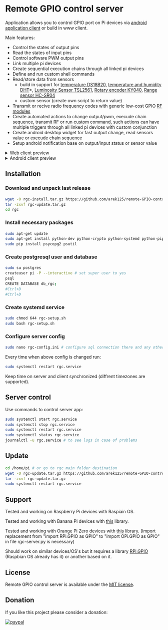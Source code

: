 # Remote GPIO control server
Application allows you to control GPIO port on Pi devices via [android application client](https://play.google.com/store/apps/details?id=com.rgc) or build in www client.

Main features:
- Control the states of output pins
- Read the states of input pins
- Control software PWM output pins
- Link multiple pi devices
- Create sequential execution chains through all linked pi devices
- Define and run custom shell commands
- Read/store data from sensors 
    - build in support for [temperature DS18B20](DS18B20.md), [temperature and humidity DHT](DHT.md)*, [Luminosity Sensor TSL2561](TSL2561.md), [Rotary encoder KY040](Rotary%20encoder.md), [Range sensor HC-SR04](Range%20sensor.md)
    - custom sensor (create own script to return value)
- Transmit or recive radio frequency codes with generic low-cost GPIO [RF modules](RF.md)
- Create automated actions to change output/pwm, execude chain sequence, transmit RF or run custom command, such actions can have multiple triggers through all linked pi devices with custom conjunction
- Create android desktop widget for fast output change, read sensors value or execude chain sequence
- Setup android notification base on output/input status or sensor value
<details><summary>Web client preview</summary>

![](webpreview.gif)
</details>

<details><summary>Android client preview</summary>

![](androidpreview.gif)
</details>

## Installation
### Download and unpack last release 
```bash
wget -O rgc-install.tar.gz https://github.com/arek125/remote-GPIO-control-server/releases/latest/download/rgc-install.tar.gz
tar -zxvf rgc-update.tar.gz
cd rgc
```
### Install necessary packages
```bash
sudo apt-get update
sudo apt-get install python-dev python-crypto python-systemd python-pip postgresql libpq-dev postgresql-client 
sudo pip install psycopg2 psutil
```

### Create postgresql user and database
```bash
sudo su postgres
createuser pi -P --interactive # set super user to yes
psql
CREATE DATABASE db_rgc;
#Ctrl+D 
#Ctrl+D 
```

### Create systemd service
```bash
sudo chmod 644 rgc-setup.sh
sudo bash rgc-setup.sh
```

### Configure server config
```bash
sudo nano rgc-config.ini # configure sql connection there and any other parameters as neded
```

Every time when above config is changed run:
```bash
sudo systemctl restart rgc.service
```

Keep time on server and client synchronized (diffrent timezones are supported).

## Server control
Use commands to control server app:
```bash
sudo systemctl start rgc.service
sudo systemctl stop rgc.service
sudo systemctl restart rgc.service
sudo systemctl status rgc.service
journalctl -u rgc.service # to see logs in case of problems
```

## Update
```bash
cd /home/pi # or go to rgc main folder destination
wget -O rgc-update.tar.gz https://github.com/arek125/remote-GPIO-control-server/releases/latest/download/rgc-update.tar.gz
tar -zxvf rgc-update.tar.gz
sudo systemctl restart rgc.service
```

## Support
Tested and working on Raspberry Pi devices with Raspiain OS.

Tested and working with Banana Pi devices with [this](https://github.com/BPI-SINOVOIP/RPi.GPIO) library.

Tested and working with Orange Pi Zero devices with [this](https://opi-gpio.readthedocs.io/en/latest/index.html) library.
(Import replacement from "import RPi.GPIO as GPIO" to "import OPi.GPIO as GPIO"  in file rgc-server.py is necessary)

Should work on similar devices/OS's but it requires a library [RPi.GPIO](https://pypi.python.org/pypi/RPi.GPIO) (Raspbian OS already has it) or another based on it. 



## License
Remote GPIO control server is available under the [MIT license](http://opensource.org/licenses/MIT).

## Donation
If you like this project please consider a donation:

[![paypal](https://www.paypalobjects.com/en_US/i/btn/btn_donateCC_LG.gif)](arek125@gmail.com)
